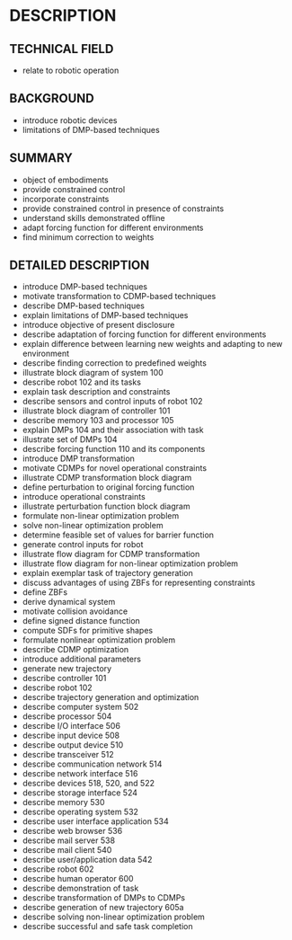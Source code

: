 # DESCRIPTION

## TECHNICAL FIELD

- relate to robotic operation

## BACKGROUND

- introduce robotic devices
- limitations of DMP-based techniques

## SUMMARY

- object of embodiments
- provide constrained control
- incorporate constraints
- provide constrained control in presence of constraints
- understand skills demonstrated offline
- adapt forcing function for different environments
- find minimum correction to weights

## DETAILED DESCRIPTION

- introduce DMP-based techniques
- motivate transformation to CDMP-based techniques
- describe DMP-based techniques
- explain limitations of DMP-based techniques
- introduce objective of present disclosure
- describe adaptation of forcing function for different environments
- explain difference between learning new weights and adapting to new environment
- describe finding correction to predefined weights
- illustrate block diagram of system 100
- describe robot 102 and its tasks
- explain task description and constraints
- describe sensors and control inputs of robot 102
- illustrate block diagram of controller 101
- describe memory 103 and processor 105
- explain DMPs 104 and their association with task
- illustrate set of DMPs 104
- describe forcing function 110 and its components
- introduce DMP transformation
- motivate CDMPs for novel operational constraints
- illustrate CDMP transformation block diagram
- define perturbation to original forcing function
- introduce operational constraints
- illustrate perturbation function block diagram
- formulate non-linear optimization problem
- solve non-linear optimization problem
- determine feasible set of values for barrier function
- generate control inputs for robot
- illustrate flow diagram for CDMP transformation
- illustrate flow diagram for non-linear optimization problem
- explain exemplar task of trajectory generation
- discuss advantages of using ZBFs for representing constraints
- define ZBFs
- derive dynamical system
- motivate collision avoidance
- define signed distance function
- compute SDFs for primitive shapes
- formulate nonlinear optimization problem
- describe CDMP optimization
- introduce additional parameters
- generate new trajectory
- describe controller 101
- describe robot 102
- describe trajectory generation and optimization
- describe computer system 502
- describe processor 504
- describe I/O interface 506
- describe input device 508
- describe output device 510
- describe transceiver 512
- describe communication network 514
- describe network interface 516
- describe devices 518, 520, and 522
- describe storage interface 524
- describe memory 530
- describe operating system 532
- describe user interface application 534
- describe web browser 536
- describe mail server 538
- describe mail client 540
- describe user/application data 542
- describe robot 602
- describe human operator 600
- describe demonstration of task
- describe transformation of DMPs to CDMPs
- describe generation of new trajectory 605a
- describe solving non-linear optimization problem
- describe successful and safe task completion

